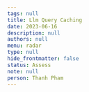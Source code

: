 ```yaml
---
tags: null
title: Llm Query Caching
date: 2023-06-16
description: null
authors: null
menu: radar
type: null
hide_frontmatter: false
status: Assess
note: null
person: Thanh Pham
---
```


